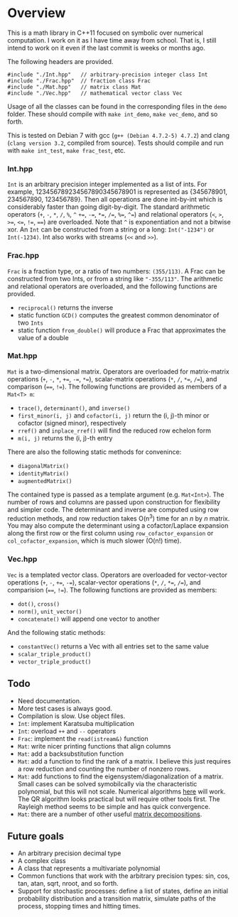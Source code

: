 Overview
========
This is a math library in C++11 focused on symbolic over numerical computation. I work on it as I have time away from school. That is, I still intend to work on it even if the last commit is weeks or months ago.

The following headers are provided. 

    #include "./Int.hpp"   // arbitrary-precision integer class Int
    #include "./Frac.hpp"  // fraction class Frac
    #include "./Mat.hpp"   // matrix class Mat
    #include "./Vec.hpp"   // mathematical vector class Vec

Usage of all the classes can be found in the corresponding files in the `demo` folder. These should compile with `make int_demo`, `make vec_demo`, and so forth. 

This is tested on Debian 7 with gcc (`g++ (Debian 4.7.2-5) 4.7.2`) and clang (`clang version 3.2`, compiled from source). Tests should compile and run with `make int_test`, `make frac_test`, etc.

### Int.hpp ###
`Int` is an arbitrary precision integer implemented as a list of ints. For example, 123456789234567890345678901 is represented as {345678901, 234567890, 123456789}. Then all operations are done int-by-int which is considerably faster than going digit-by-digit. The standard arithmetic operators (`+`, `-`, `*`, `/`, `%`, `^` `+=`, `-=`, `*=`, `/=`, `%=`, `^=`) and relational operators (`<`, `>`, `>=`, `<=`, `!=`, `==`) are overloaded. Note that `^` is exponentiation and not a bitwise xor. An `Int` can be constructed from a string or a long: `Int("-1234")` or `Int(-1234)`. Int also works with streams (`<<` and `>>`).

### Frac.hpp ###
`Frac` is a fraction type, or a ratio of two numbers: `(355/113)`. A Frac can be constructed from two Ints, or from a string like `"-355/113"`. The arithmetic and relational operators are overloaded, and the following functions are provided.

* `reciprocal()` returns the inverse
* static function `GCD()` computes the greatest common denominator of two `Ints`
* static function `from_double()` will produce a Frac that approximates the value of a double

### Mat.hpp ###
`Mat` is a two-dimensional matrix. Operators are overloaded for matrix-matrix operations (`+`, `-`, `*`, `+=`, `-=`, `*=`), scalar-matrix operations (`*`, `/`, `*=`, `/=`), and comparison (`==`, `!=`). The following functions are provided as members of a `Mat<T> m`:

* `trace()`, `determinant()`, and `inverse()`
* `first_minor(i, j)` and `cofactor(i, j)` return the (i, j)-th minor or cofactor (signed minor), respectively
* `rref()` and `inplace_rref()` will find the reduced row echelon form
* `m(i, j)` returns the (i, j)-th entry

There are also the following static methods for convenince:

* `diagonalMatrix()`
* `identityMatrix()`
* `augmentedMatrix()`

The contained type is passed as a template argument (e.g. `Mat<Int>`). The number of rows and columns are passed upon construction for flexibility and simpler code. The determinant and inverse are computed using row reduction methods, and row reduction takes O(n<sup>3</sup>) time for an _n_ by _n_ matrix. You may also compute the determinant using a cofactor/Laplace expansion along the first row or the first column using `row_cofactor_expansion` or `col_cofactor_expansion`, which is much slower (O(n!) time).

### Vec.hpp ###
`Vec` is a templated vector class. Operators are overloaded for vector-vector operations (`+`, `-`, `+=`, `-=`), scalar-vector operations (`*`, `/`, `*=`, `/=`), and comparision (`==`, `!=`). The following functions are provided as members:

* `dot()`, `cross()`
* `norm()`, `unit_vector()`
* `concatenate()` will append one vector to another

And the following static methods:

* `constantVec()` returns a Vec with all entries set to the same value
* `scalar_triple_product()`
* `vector_triple_product()`

Todo
----

* Need documentation.
* More test cases is always good.
* Compilation is slow. Use object files.
* `Int`: implement Karatsuba multiplication 
* `Int`: overload `++` and `--` operators
* `Frac`: implement the `read(istream&)` function
* `Mat`: write nicer printing functions that align columns
* `Mat`: add a backsubstitution function
* `Mat`: add a function to find the rank of a matrix. I believe this just requires a row reduction and counting the number of nonzero rows.
* `Mat`: add functions to find the eigensystem/diagonalization of a matrix. Small cases can be solved symobilcally via the characteristic polynomial, but this will not scale. Numerical algorithms [here](http://en.wikipedia.org/wiki/List_of_numerical_analysis_topics#Eigenvalue_algorithms) will work. The QR algorithm looks practical but will require other tools first. The Rayleigh method seems to be simple and has quick convergence.
* `Mat`: there are a number of other useful [matrix decompositions](http://en.wikipedia.org/wiki/Matrix_decomposition).

Future goals
------------

* An arbitrary precision decimal type
* A complex class
* A class that represents a multivariate polynomial
* Common functions that work with the arbitrary precision types: sin, cos, tan, atan, sqrt, nroot, and so forth.
* Support for stochastic processes: define a list of states, define an initial probability distribution and a transition matrix, simulate paths of the process, stopping times and hitting times.
